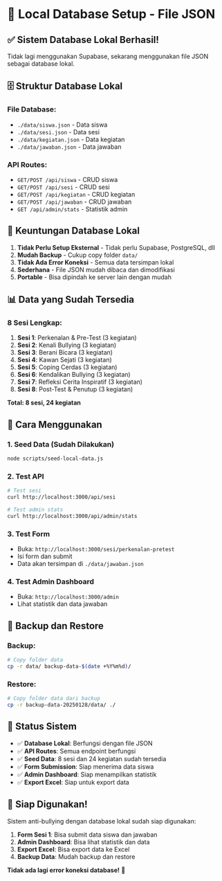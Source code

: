 # 🚀 Local Database Setup - File JSON

## ✅ **Sistem Database Lokal Berhasil!**

Tidak lagi menggunakan Supabase, sekarang menggunakan file JSON sebagai database lokal.

## 🗄️ **Struktur Database Lokal**

### **File Database:**
- `./data/siswa.json` - Data siswa
- `./data/sesi.json` - Data sesi
- `./data/kegiatan.json` - Data kegiatan
- `./data/jawaban.json` - Data jawaban

### **API Routes:**
- `GET/POST /api/siswa` - CRUD siswa
- `GET/POST /api/sesi` - CRUD sesi
- `GET/POST /api/kegiatan` - CRUD kegiatan
- `GET/POST /api/jawaban` - CRUD jawaban
- `GET /api/admin/stats` - Statistik admin

## 🎯 **Keuntungan Database Lokal**

1. **Tidak Perlu Setup Eksternal** - Tidak perlu Supabase, PostgreSQL, dll
2. **Mudah Backup** - Cukup copy folder `data/`
3. **Tidak Ada Error Koneksi** - Semua data tersimpan lokal
4. **Sederhana** - File JSON mudah dibaca dan dimodifikasi
5. **Portable** - Bisa dipindah ke server lain dengan mudah

## 📊 **Data yang Sudah Tersedia**

### **8 Sesi Lengkap:**
1. **Sesi 1**: Perkenalan & Pre-Test (3 kegiatan)
2. **Sesi 2**: Kenali Bullying (3 kegiatan)
3. **Sesi 3**: Berani Bicara (3 kegiatan)
4. **Sesi 4**: Kawan Sejati (3 kegiatan)
5. **Sesi 5**: Coping Cerdas (3 kegiatan)
6. **Sesi 6**: Kendalikan Bullying (3 kegiatan)
7. **Sesi 7**: Refleksi Cerita Inspiratif (3 kegiatan)
8. **Sesi 8**: Post-Test & Penutup (3 kegiatan)

**Total: 8 sesi, 24 kegiatan**

## 🔧 **Cara Menggunakan**

### **1. Seed Data (Sudah Dilakukan)**
```bash
node scripts/seed-local-data.js
```

### **2. Test API**
```bash
# Test sesi
curl http://localhost:3000/api/sesi

# Test admin stats
curl http://localhost:3000/api/admin/stats
```

### **3. Test Form**
- Buka: `http://localhost:3000/sesi/perkenalan-pretest`
- Isi form dan submit
- Data akan tersimpan di `./data/jawaban.json`

### **4. Test Admin Dashboard**
- Buka: `http://localhost:3000/admin`
- Lihat statistik dan data jawaban

## 📝 **Backup dan Restore**

### **Backup:**
```bash
# Copy folder data
cp -r data/ backup-data-$(date +%Y%m%d)/
```

### **Restore:**
```bash
# Copy folder data dari backup
cp -r backup-data-20250128/data/ ./
```

## 🎉 **Status Sistem**

- ✅ **Database Lokal**: Berfungsi dengan file JSON
- ✅ **API Routes**: Semua endpoint berfungsi
- ✅ **Seed Data**: 8 sesi dan 24 kegiatan sudah tersedia
- ✅ **Form Submission**: Siap menerima data siswa
- ✅ **Admin Dashboard**: Siap menampilkan statistik
- ✅ **Export Excel**: Siap untuk export data

## 🚀 **Siap Digunakan!**

Sistem anti-bullying dengan database lokal sudah siap digunakan:

1. **Form Sesi 1**: Bisa submit data siswa dan jawaban
2. **Admin Dashboard**: Bisa lihat statistik dan data
3. **Export Excel**: Bisa export data ke Excel
4. **Backup Data**: Mudah backup dan restore

**Tidak ada lagi error koneksi database!** 🎉


